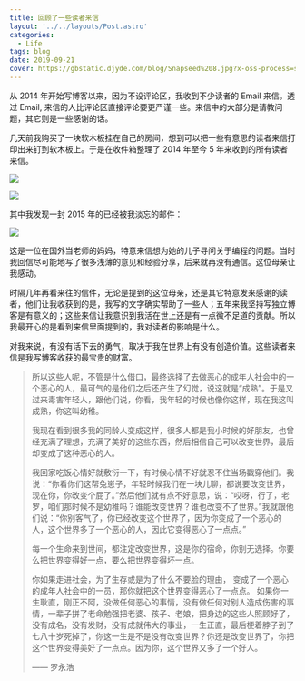 ```yaml
---
title: 回顾了一些读者来信
layout: '../../layouts/Post.astro'
categories:
  - Life
tags: blog
date: 2019-09-21
cover: https://gbstatic.djyde.com/blog/Snapseed%208.jpg?x-oss-process=style/cover
---
```


从 2014 年开始写博客以来，因为不设评论区，我收到不少读者的 Email 来信。透过 Email, 来信的人比评论区直接评论要更严谨一些。来信中的大部分是请教问题，其它则是一些感谢的话。

几天前我购买了一块软木板挂在自己的房间，想到可以把一些有意思的读者来信打印出来钉到软木板上。于是在收件箱整理了 2014 年至今 5 年来收到的所有读者来信。

![](https://gbstatic.djyde.com/blog/Snapseed%208.jpg?x-oss-process=style/80)

![](https://gbstatic.djyde.com/blog/Desktop.png?x-oss-process=style/80)

其中我发现一封 2015 年的已经被我淡忘的邮件：

![](https://gbstatic.djyde.com/blog/Desktop%20HD.png?x-oss-process=style/80)

这是一位在国外当老师的妈妈，特意来信想为她的儿子寻问关于编程的问题。当时我回信尽可能地写了很多浅薄的意见和经验分享，后来就再没有通信。这位母亲让我感动。

时隔几年再看来往的信件，无论是提到的这位母亲，还是其它特意发来感谢的读者，他们让我收获到的是，我写的文字确实帮助了一些人；五年来我坚持写独立博客是有意义的；这些来信让我意识到我活在世上还是有一点微不足道的贡献。所以我最开心的是看到来信里面提到的，我对读者的影响是什么。

对我来说，有没有活下去的勇气，取决于我在世界上有没有创造价值。这些读者来信是我写博客收获的最宝贵的财富。

> 所以这些人呢，不管是什么借口，最终选择了去做恶心的成年人社会中的一个恶心的人，最可气的是他们之后还产生了幻觉，说这就是“成熟”。于是又过来毒害年轻人，跟他们说，你看，我年轻的时候也像你这样，现在我这叫成熟，你这叫幼稚。
> 
> 我现在看到很多我的同龄人变成这样，很多人都是我小时候的好朋友，也曾经充满了理想，充满了美好的这些东西，然后相信自己可以改变世界，最后却变成了这种恶心的人。 
> 
> 我回家吃饭心情好就敷衍一下，有时候心情不好就忍不住当场戳穿他们。我说：“你看你们这帮兔崽子，年轻时候我们在一块儿聊，都说要改变世界，现在你，你改变个屁了。”然后他们就有点不好意思，说：“哎呀，行了，老罗，咱们那时候不是幼稚吗？谁能改变世界？谁也改变不了世界。”我就跟他们说：“你别客气了，你已经改变这个世界了，因为你变成了一个恶心的人，这个世界多了一个恶心的人，因此它变得恶心了一点点。” 
> 
> 每一个生命来到世间，都注定改变世界，这是你的宿命，你别无选择。你要么把世界变得好一点，要么把世界变得坏一点。
> 
> 你如果走进社会，为了生存或是为了什么不要脸的理由， 变成了一个恶心的成年人社会中的一员，那你就把这个世界变得恶心了一点点。 如果你一生耿直，刚正不阿，没做任何恶心的事情，没有做任何对别人造成伤害的事情，一辈子拼了老命勉强把老婆、孩子、老娘，把身边的这些人照顾好了，没有成名，没有发财，没有成就伟大的事业，一生正直，最后梗着脖子到了七八十岁死掉了，你这一生是不是没有改变世界？你还是改变世界了，你把这个世界变得美好了一点点。因为你，这个世界又多了一个好人。
> 
> —— 罗永浩

